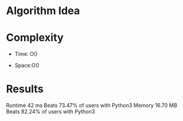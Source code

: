 # Algorithm Idea


# Complexity

- Time: O()

- Space:O()

# Results

Runtime
42
ms
Beats
73.47%
of users with Python3
Memory
16.70
MB
Beats
82.24%
of users with Python3